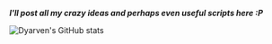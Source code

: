 ***I'll post all my crazy ideas and perhaps even useful scripts here :P***

![Dyarven's GitHub stats](https://github-readme-stats.vercel.app/api?username=dyarven&show_icons=true&theme=transparent)
